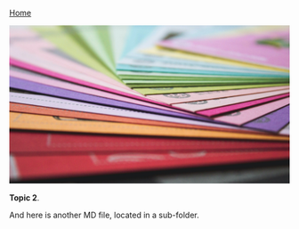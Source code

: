 [Home](/README.md)

![](./images/andrew-pons-6-RhsUzKO6g-unsplash.jpg ':class=banner-image')

**Topic 2**.

And here is another MD file, located in a sub-folder.
